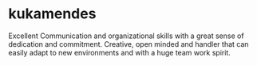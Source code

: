 # kukamendes
Excellent Communication and organizational skills with a great sense of dedication and commitment. Creative, open minded and handler that can easily adapt to new environments and with a huge team work spirit.
